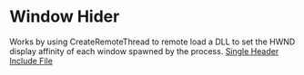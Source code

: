 # Window Hider
Works by using CreateRemoteThread to remote load a DLL to set the HWND display affinity of each window spawned by the process.
[Single Header Include File](https://github.com/psZachary/window-hider/blob/master/test-app/wh/wh.h)
